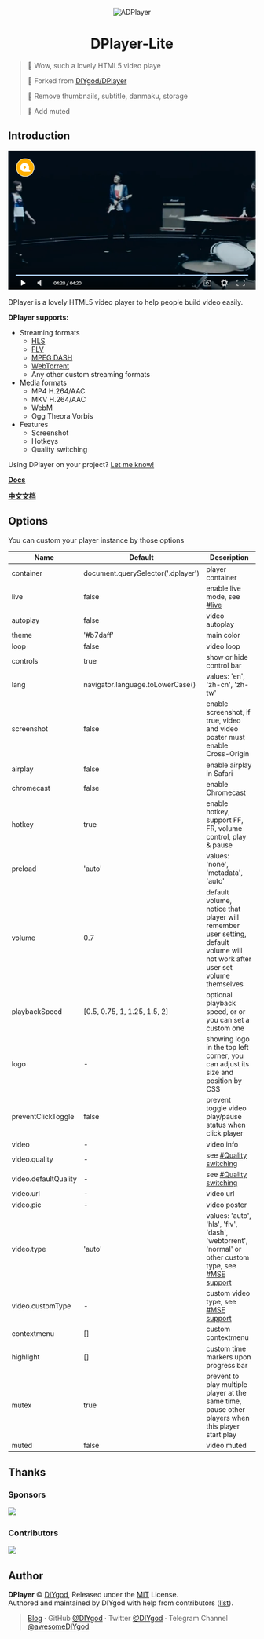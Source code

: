 <p align="center">
<img src="https://i.imgur.com/LnPvZvO.png" alt="ADPlayer" width="100">
</p>
<h1 align="center">DPlayer-Lite</h1>

> 🍭 Wow, such a lovely HTML5 video playe
>
> 🍭 Forked from [DIYgod/DPlayer](https://github.com/DIYgod/DPlayer)
>
> 🍭 Remove thumbnails, subtitle, danmaku, storage
>
> 🍭 Add muted

## Introduction

![image](docs/screenshot.png)

DPlayer is a lovely HTML5 video player to help people build video easily.

**DPlayer supports:**

-   Streaming formats
    -   [HLS](https://github.com/video-dev/hls.js)
    -   [FLV](https://github.com/Bilibili/flv.js)
    -   [MPEG DASH](https://github.com/Dash-Industry-Forum/dash.js)
    -   [WebTorrent](https://github.com/webtorrent/webtorrent)
    -   Any other custom streaming formats
-   Media formats
    -   MP4 H.264/AAC
    -   MKV H.264/AAC
    -   WebM
    -   Ogg Theora Vorbis
-   Features
    -   Screenshot
    -   Hotkeys
    -   Quality switching

Using DPlayer on your project? [Let me know!](https://github.com/DIYgod/DPlayer/issues/31)

**[Docs](https://dplayer.diygod.dev/)**

**[中文文档](https://dplayer.diygod.dev/zh/)**

## Options

You can custom your player instance by those options

| Name                 | Default                            | Description                                                                                                                  |
| -------------------- | ---------------------------------- | ---------------------------------------------------------------------------------------------------------------------------- |
| container            | document.querySelector('.dplayer') | player container                                                                                                             |
| live                 | false                              | enable live mode, see [#live](#live)                                                                                         |
| autoplay             | false                              | video autoplay                                                                                                               |
| theme                | '#b7daff'                          | main color                                                                                                                   |
| loop                 | false                              | video loop                                                                                                                   |
| controls             | true                               | show or hide control bar                                                                                                     |
| lang                 | navigator.language.toLowerCase()   | values: 'en', 'zh-cn', 'zh-tw'                                                                                               |
| screenshot           | false                              | enable screenshot, if true, video and video poster must enable Cross-Origin                                                  |
| airplay              | false                              | enable airplay in Safari                                                                                                     |
| chromecast           | false                              | enable Chromecast                                                                                                            |
| hotkey               | true                               | enable hotkey, support FF, FR, volume control, play & pause                                                                  |
| preload              | 'auto'                             | values: 'none', 'metadata', 'auto'                                                                                           |
| volume               | 0.7                                | default volume, notice that player will remember user setting, default volume will not work after user set volume themselves |
| playbackSpeed        | [0.5, 0.75, 1, 1.25, 1.5, 2]       | optional playback speed, or or you can set a custom one                                                                      |
| logo                 | -                                  | showing logo in the top left corner, you can adjust its size and position by CSS                                             |
| preventClickToggle   | false                              | prevent toggle video play/pause status when click player                                                                     |
| video                | -                                  | video info                                                                                                                   |
| video.quality        | -                                  | see [#Quality switching](#quality-switching)                                                                                 |
| video.defaultQuality | -                                  | see [#Quality switching](#quality-switching)                                                                                 |
| video.url            | -                                  | video url                                                                                                                    |
| video.pic            | -                                  | video poster                                                                                                                 |
| video.type           | 'auto'                             | values: 'auto', 'hls', 'flv', 'dash', 'webtorrent', 'normal' or other custom type, see [#MSE support](#mse-support)          |
| video.customType     | -                                  | custom video type, see [#MSE support](#mse-support)                                                                          |
| contextmenu          | []                                 | custom contextmenu                                                                                                           |
| highlight            | []                                 | custom time markers upon progress bar                                                                                        |
| mutex                | true                               | prevent to play multiple player at the same time, pause other players when this player start play                            |
| muted                | false                              | video muted                                                                                                                  |

## Thanks

### Sponsors

<div>
<a href="https://www.dogecloud.com/?ref=dplayer" target="_blank">
    <img height="60px" src="https://i.imgur.com/C2NgugY.png">
</a>
</div>

### Contributors

<a href="https://github.com/MoePlayer/DPlayer/graphs/contributors"><img src="https://opencollective.com/DPlayer/contributors.svg?width=890" /></a>

## Author

**DPlayer** © [DIYgod](https://github.com/DIYgod), Released under the [MIT](./LICENSE) License.<br>
Authored and maintained by DIYgod with help from contributors ([list](https://github.com/DIYgod/DPlayer/contributors)).

> [Blog](https://diygod.me) · GitHub [@DIYgod](https://github.com/DIYgod) · Twitter [@DIYgod](https://twitter.com/DIYgod) · Telegram Channel [@awesomeDIYgod](https://t.me/awesomeDIYgod)

